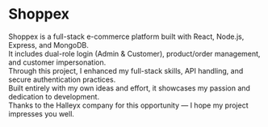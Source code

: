 # Shoppex 

Shoppex is a full-stack e-commerce platform built with React, Node.js, Express, and MongoDB.  
It includes dual-role login (Admin & Customer), product/order management, and customer impersonation.  
Through this project, I enhanced my full-stack skills, API handling, and secure authentication practices.  
Built entirely with my own ideas and effort, it showcases my passion and dedication to development.  
Thanks to the Halleyx company for this opportunity — I hope my project impresses you well.
